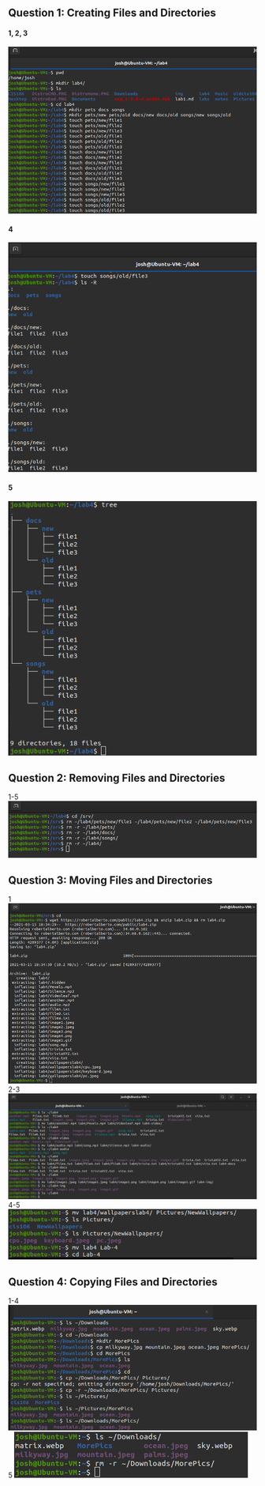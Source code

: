 ## Question 1: Creating Files and Directories
#### 1, 2, 3
![](../imgs/lab4Q1-3.png)
#### 4
![](../imgs/lab4Q4.png)
#### 5
![](../imgs/lab4Q5.png)

## Question 2: Removing Files and Directories
1-5
![](../imgs/lab4Q2.1-5.png)
 
## Question 3: Moving Files and Directories
1
![](../imgs/lab4Q3.1.png)
2-3
![](../imgs/lab4Q3.2n3.png)
4-5
![](../imgs/lab4Q3.4n5.png)

## Question 4: Copying Files and Directories
1-4
![](../imgs/lab4Q.3q.png)
5
![](../imgs/lab4Q5.5.png)